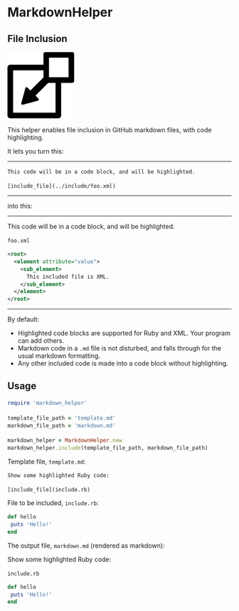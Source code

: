 # MarkdownHelper

## File Inclusion

<img src="/images/include.png" width="150">

This helper enables file inclusion in GitHub markdown files, with code highlighting.

It lets you turn this:
____
```
This code will be in a code block, and will be highlighted.

[include_file](../include/foo.xml)
```
____
into this:
____
This code will be in a code block, and will be highlighted.

<code>foo.xml</code>
```xml
<root>
  <element attribute="value">
    <sub_element>
      This included file is XML.
    </sub_element>
  </element>
</root>
```
____
By default:
 
  * Highlighted code blocks are supported for Ruby and XML.  Your program can add others.
  * Markdown code in a ```.md``` file is not disturbed, and falls through for the usual markdown formatting.
  * Any other included code is made into a code block without highlighting.
  
## Usage

```ruby
require 'markdown_helper'

template_file_path = 'template.md'
markdown_file_path = 'markdown.md'

markdown_helper = MarkdownHelper.new
markdown_helper.include(template_file_path, markdown_file_path)
```

Template file, ```template.md```:
```
Show some highlighted Ruby code:

[include_file](include.rb)
```
File to be included, ```include.rb```:
```ruby
def hello
 puts 'Hello!'
end
```
The output file, ```markdown.md``` (rendered as markdown):

Show some highlighted Ruby code:

<code>include.rb</code>
```ruby
def hello
 puts 'Hello!'
end
```



